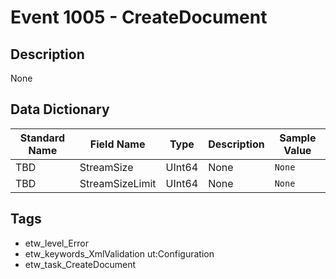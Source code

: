 # Event 1005 - CreateDocument

## Description
None

## Data Dictionary
|Standard Name|Field Name|Type|Description|Sample Value|
|---|---|---|---|---|
|TBD|StreamSize|UInt64|None|`None`|
|TBD|StreamSizeLimit|UInt64|None|`None`|

## Tags
* etw_level_Error
* etw_keywords_XmlValidation ut:Configuration
* etw_task_CreateDocument
